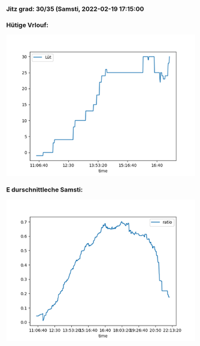 ### Jitz grad: 30/35 (Samsti, 2022-02-19 17:15:00

### Hütige Vrlouf:
![Graph](Today.png)

### E durschnittleche Samsti:
![Graph](Samsti.png)